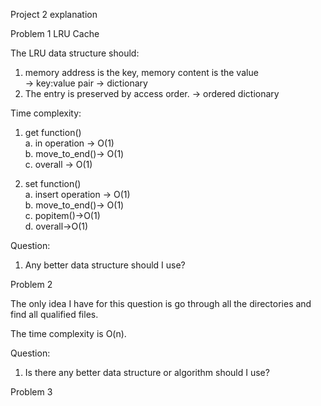 Project 2 explanation

Problem 1 LRU Cache

The LRU data structure should:
1) memory address is the key, memory content is the value\
   -> key:value pair -> dictionary
2) The entry is preserved by access order. -> ordered dictionary

Time complexity:
1) get function()\
   a. in operation -> O(1)\
   b. move_to_end()-> O(1)\
   c. overall -> O(1)

2) set function()\
   a. insert operation -> O(1)\
   b. move_to_end()-> O(1)\
   c. popitem()->O(1)\
   d. overall->O(1)
   
Question:
1. Any better data structure should I use?
   
Problem 2

The only idea I have for this question is go through all the directories
and find all qualified files.

The time complexity is O(n).

Question:
1. Is there any better data structure or algorithm should I use?

Problem 3


   